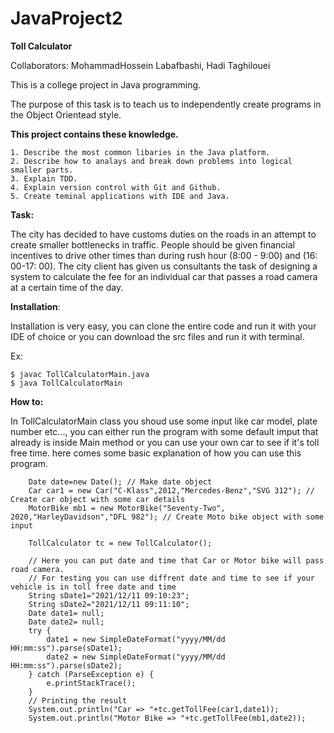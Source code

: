 # JavaProject2
__Toll Calculator__

Collaborators: MohammadHossein Labafbashi, Hadi Taghilouei

This is a college project in Java programming.

The purpose of this task is to teach us to independently create programs in the Object Orientead style.


__This project contains these knowledge.__

    1. Describe the most common libaries in the Java platform.
    2. Describe how to analays and break down problems into logical smaller parts.
    3. Explain TDD. 
    4. Explain version control with Git and Github.
    5. Create teminal applications with IDE and Java. 



__Task:__

The city has decided to have customs duties on the roads in an attempt to create smaller bottlenecks in traffic.
People should be given financial incentives to drive other times than during rush hour (8:00 - 9:00) and (16: 00-17: 00).
The city client has given us consultants the task of designing a system to calculate the fee for an individual car that passes a road camera at a certain time of the day.


__Installation__:

Installation is very easy, you can clone the entire code and run it with your IDE of choice or you can download the src files and run it with terminal. 
   
  Ex: 
    
    $ javac TollCalculatorMain.java 
    $ java TollCalculatorMain 


__How to:__

In TollCalculatorMain class you shoud use some input like car model, plate number etc..., you can either run the program with some default imput that already is inside Main method or you can use your own car to see if it's toll free time. here comes some basic explanation of how you can use this program. 

                                                    
        Date date=new Date(); // Make date object
        Car car1 = new Car("C-Klass",2012,"Mercedes-Benz","SVG 312"); // Create car object with some car details
        MotorBike mb1 = new MotorBike("Seventy-Two", 2020,"HarleyDavidson","DFL 982"); // Create Moto bike object with some input

        TollCalculator tc = new TollCalculator();
        
        // Here you can put date and time that Car or Motor bike will pass road camera. 
        // For testing you can use diffrent date and time to see if your vehicle is in toll free date and time
        String sDate1="2021/12/11 09:10:23";
        String sDate2="2021/12/11 09:11:10";
        Date date1= null;
        Date date2= null;
        try {
            date1 = new SimpleDateFormat("yyyy/MM/dd HH:mm:ss").parse(sDate1);
            date2 = new SimpleDateFormat("yyyy/MM/dd HH:mm:ss").parse(sDate2);
        } catch (ParseException e) {
            e.printStackTrace();
        }
        // Printing the result 
        System.out.println("Car => "+tc.getTollFee(car1,date1));
        System.out.println("Motor Bike => "+tc.getTollFee(mb1,date2));










